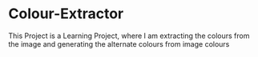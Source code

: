 # Colour-Extractor
This Project is a Learning Project, where I am extracting the colours from the image and generating the alternate colours from image colours

